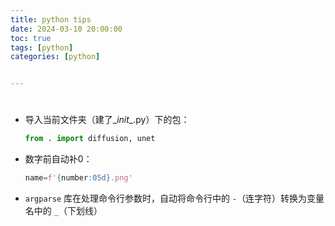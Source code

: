 ```yaml
---
title: python tips
date: 2024-03-10 20:00:00
toc: true
tags: [python]
categories: [python]


---
```


#  

<!-- more -->



- 导入当前文件夹（建了\__init__.py）下的包：

    ```python
    from . import diffusion, unet
    ```

- 数字前自动补0：

  ```python
  name=f'{number:05d}.png'
  ```

  

-   `argparse` 库在处理命令行参数时，自动将命令行中的 `-`（连字符）转换为变量名中的 `_`（下划线） 

